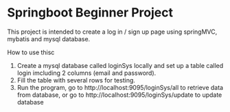 # Springboot Beginner Project

This project is intended to create a log in / sign up page using springMVC, mybatis and mysql database. 

How to use thisc

1. Create a mysql database called loginSys locally and set up a table called login imcluding 2 columns (email and password).
2. Fill the table with several rows for testing.
3. Run the program, go to http://localhost:9095/loginSys/all to retrieve data from database, or go to http://localhost:9095/loginSys/update to update database
